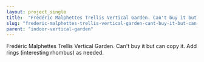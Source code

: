 ```yaml
---
layout: project_single
title:  "Frédéric Malphettes Trellis Vertical Garden. Can't buy it but can copy it. Add rings (interesting rhombus) as needed."
slug: "frederic-malphettes-trellis-vertical-garden-cant-buy-it-but-can-copy-it-add"
parent: "indoor-vertical-garden"
---
```

Frédéric Malphettes Trellis Vertical Garden. Can't buy it but can copy it. Add rings (interesting rhombus) as needed.